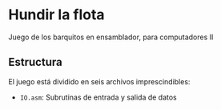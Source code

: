 Hundir la flota
===============

Juego de los barquitos en ensamblador, para computadores II

## Estructura

El juego está dividido en seis archivos imprescindibles:

* `IO.asm`: Subrutinas de entrada y salida de datos
